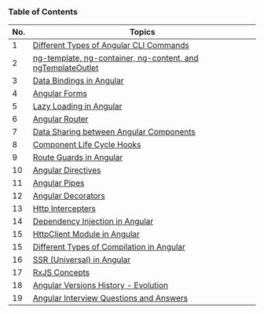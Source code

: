 ### Table of Contents

| No. | Topics                                                                                                                                                                                  |
| --- | --------------------------------------------------------------------------------------------------------------------------------------------------------------------------------------- |
| 1   | <a href="https://github.com/sanjay9616/Angular/blob/master/Angular-CLI-Commands.md">Different Types of Angular CLI Commands</a>                                                         |
| 2   | <a href="https://github.com/sanjay9616/Angular/blob/master/ng-template-ng-container-ng-content-and-ngTemplateOutlet.md">ng-template, ng-container, ng-content, and ngTemplateOutlet</a> |
| 3   | <a href="https://github.com/sanjay9616/Angular/blob/master/Data-Bindings.md">Data Bindings in Angular</a>                                                                               |
| 4   | <a href="https://github.com/sanjay9616/Angular/blob/master/Forms.md">Angular Forms</a>                                                                                                  |
| 5   | <a href="https://github.com/sanjay9616/Angular/blob/master/Lazy-Loading.md">Lazy Loading in Angular</a>                                                                                 |
| 6   | <a href="https://github.com/sanjay9616/Angular/blob/master/Router.md">Angular Router</a>                                                                                                |
| 7   | <a href="https://github.com/sanjay9616/Angular/blob/master/Data-Sharing-between-Angular-Components.md">Data Sharing between Angular Components</a>                                      |
| 8   | <a href="https://github.com/sanjay9616/Angular/blob/master/Life-Cycle-Hooks.md">Component Life Cycle Hooks</a>                                                                          |
| 9   | <a href="https://github.com/sanjay9616/Angular/blob/master/Route-Guards.md">Route Guards in Angular</a>                                                                                 |
| 10  | <a href="https://github.com/sanjay9616/Angular/blob/master/Directives.md">Angular Directives</a>                                                                                        |
| 11  | <a href="https://github.com/sanjay9616/Angular/blob/master/Pipes.md">Angular Pipes</a>                                                                                                  |
| 12  | <a href="https://github.com/sanjay9616/Angular/blob/master/Decorators.md">Angular Decorators</a>                                                                                        |
| 13  | <a href="https://github.com/sanjay9616/Angular/blob/master/Http-Intercepters.md">Http Intercepters</a>                                                                                  |
| 14  | <a href="https://github.com/sanjay9616/Angular/blob/master/Dependency-Injection.md">Dependency Injection in Angular</a>                                                                 |
| 15  | <a href="https://github.com/sanjay9616/Angular/blob/master/HttpClient-Module.md">HttpClient Module in Angular</a>                                                                       |
| 15  | <a href="https://github.com/sanjay9616/Angular/blob/master/Types-of-Compilation.md">Different Types of Compilation in Angular</a>                                                       |
| 16  | <a href="">SSR (Universal) in Angular</a>                                                                                                                                               |
| 17  | <a href="https://github.com/sanjay9616/JavaScript/blob/master/JavaScript-Technologies/RxJS/README.md">RxJS Concepts</a>                                                                 |
| 18  | <a href="https://github.com/sanjay9616/Angular/blob/master/Angular-Versions-History.md">Angular Versions History - Evolution</a>                                                        |
| 19  | <a href="https://github.com/sanjay9616/Angular/blob/master/Interview.md">Angular Interview Questions and Answers</a>                                                                    |